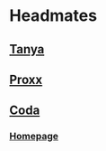# Headmates

## [Tanya](./Tanya)

## [Proxx](./Proxx)

## [Coda](./Coda)

### [Homepage](https://tanyalebean.github.io)